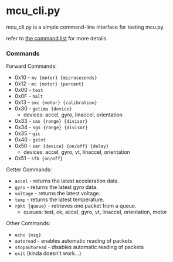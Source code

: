 # mcu_cli.py
mcu_cli.py is a simple command-line interface for testing mcu.py.

refer to [the command list](command-list.md) for more details.

### Commands
Forward Commands:
- 0x10 - `mv {motor} {microseconds}`
- 0x12 - `mc {motor} {percent}`
- 0x00 - `test`
- 0x0F - `halt`
- 0x13 - `smc {motor} {calibration}`
- 0x30 - `getimu {device}`
    - devices: accel, gyro, linaccel, orientation
- 0x33 - `sas {range} {divisor}`
- 0x34 - `sgs {range} {divisor}`
- 0x35 - `gic`
- 0x40 - `getvt`
- 0x50 - `sar {device} {on/off} {delay}`
    - devices: accel, gyro, vt, linaccel, orientation
- 0x51 - `sfb {on/off}`

Getter Commands:
- `accel` - returns the latest acceleration data.
- `gyro` - returns the latest gyro data.
- `voltage` - returns the latest voltage.
- `temp` - returns the latest temperature.
- `rpkt {queue}` - retrieves one packet from a queue.
    - queues: test, ok, accel, gyro, vt, linaccel, orientation, motor

Other Commands:
- `echo {msg}`
- `autoread` - enables automatic reading of packets
- `stopautoread` - disables automatic reading of packets
- `exit` (kinda doesn't work...)
